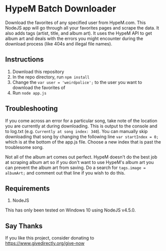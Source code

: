 # HypeM Batch Downloader
Download the favorites of any specified user from HypeM.com. This NodeJS app will go through all your favorites pages and scrape the data. It also adds tags (artist, title, and album art). It uses the HypeM API to get album art and deals with the errors you might encounter during the download process (like 404s and illegal file names).

## Instructions
1. Download this repository
2. In the repo directory, run `npm install`
3. Change the `var user = 'weirdpolice';` to the user you want to download the favorites of
4. Run `node app.js`

## Troubleshooting
If you come across an error for a particular song, take note of the location you are currently at during downloading. This is output to the console and to log.txt (e.g. `Currently at song index: 340`). You can manually skip downloading that song by changing the following line `var startIndex = 0;` which is at the bottom of the app.js file. Choose a new index that is past the troublesome song.

Not all of the album art comes out perfect. HypeM doesn't do the best job at scraping album art so if you don't want to use HypeM's album art you can prevent the album art from saving. Do a search for `tags.image = albumArt;` and comment out that line if you wish to do this.

## Requirements
1. NodeJS

This has only been tested on Windows 10 using NodeJS v4.5.0.

## Say Thanks
If you like this project, consider donating to https://www.givedirectly.org/give-now
